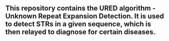 ## This repository contains the URED algorithm - Unknown Repeat Expansion Detection. It is used to detect STRs in a given sequence, which is then relayed to diagnose for certain diseases.
